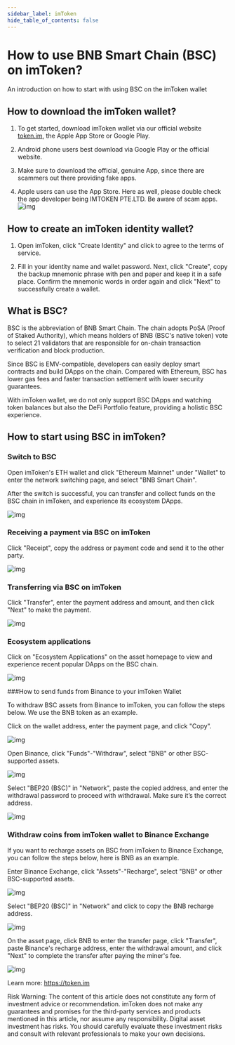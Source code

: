 ```yaml
---
sidebar_label: imToken
hide_table_of_contents: false
---
```


# How to use BNB Smart Chain (BSC) on imToken? 
An introduction on how to start with using BSC on the imToken wallet

## How to download the imToken wallet?
1. To get started, download imToken wallet via our official website [token.im](https://token.im/), the Apple App Store or Google Play.

2. Android phone users best download via Google Play or the official website.

3. Make sure to download the official, genuine App, since there are scammers out there providing fake apps.

4. Apple users can use the App Store. Here as well, please double check the app developer being IMTOKEN PTE.LTD. Be aware of scam apps.
![img](assets/10.png)

## How to create an imToken identity wallet?
1. Open imToken, click "Create Identity" and click to agree to the terms of service.

2. Fill in your identity name and wallet password. Next, click "Create", copy the backup mnemonic phrase with pen and paper and keep it in a safe place. Confirm the mnemonic words in order again and click "Next" to successfully create a wallet.

## What is BSC?
BSC is the abbreviation of BNB Smart Chain. The chain adopts PoSA (Proof of Staked Authority), which means holders of BNB (BSC's native token) vote to select 21 validators that are responsible for on-chain transaction verification and block production.
 
Since BSC is EMV-compatible, developers can easily deploy smart contracts and build DApps on the chain. Compared with Ethereum, BSC has lower gas fees and faster transaction settlement with lower security guarantees.
 
With imToken wallet, we do not only support BSC DApps and watching token balances but also the DeFi Portfolio feature, providing a holistic BSC experience.


## How to start using BSC in imToken?
### Switch to BSC
Open imToken's ETH wallet and click "Ethereum Mainnet" under "Wallet" to enter the network switching page, and select "BNB Smart Chain".

After the switch is successful, you can transfer and collect funds on the BSC chain in imToken, and experience its ecosystem DApps.

![img](assets/1.png)
 
### Receiving a payment via BSC on imToken
Click "Receipt", copy the address or payment code and send it to the other party.

![img](assets/2.png)


### Transferring via BSC on imToken
Click "Transfer", enter the payment address and amount, and then click "Next" to make the payment.

![img](assets/3.png)

### Ecosystem applications
Click on "Ecosystem Applications" on the asset homepage to view and experience recent popular DApps on the BSC chain.

![img](assets/4.png)


###How to send funds from Binance to your imToken Wallet

To withdraw BSC assets from Binance to imToken, you can follow the steps below. We use the BNB token as an example.

Click on the wallet address, enter the payment page, and click "Copy".

![img](assets/5.png)

Open Binance, click "Funds"-"Withdraw", select "BNB" or other BSC-supported assets.

![img](assets/6.png)

Select "BEP20 (BSC)" in "Network", paste the copied address, and enter the withdrawal password to proceed with withdrawal. Make sure it’s the correct address.

![img](assets/8.png)


### Withdraw coins from imToken wallet to Binance Exchange
If you want to recharge assets on BSC from imToken to Binance Exchange, you can follow the steps below, here is BNB as an example.

Enter Binance Exchange, click "Assets"-"Recharge", select "BNB" or other BSC-supported assets.

![img](assets/6.png)

Select "BEP20 (BSC)" in "Network" and click to copy the BNB recharge address.

![img](assets/9.png)

On the asset page, click BNB to enter the transfer page, click "Transfer", paste Binance's recharge address, enter the withdrawal amount, and click "Next" to complete the transfer after paying the miner's fee.

![img](assets/2.png)




Learn more: https://token.im

Risk Warning: The content of this article does not constitute any form of investment advice or recommendation. imToken does not make any guarantees and promises for the third-party services and products mentioned in this article, nor assume any responsibility. Digital asset investment has risks. You should carefully evaluate these investment risks and consult with relevant professionals to make your own decisions.

